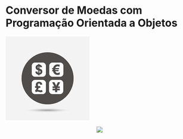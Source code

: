 ﻿# Conversor de Moedas com Programação Orientada a Objetos
![Conversor de Moedas com POO](img1.png)


<p align="center">
<img src="http://img.shields.io/static/v1?label=STATUS&message=EM%20DESENVOLVIMENTO&color=GREEN&style=for-the-badge"/>
</p>
